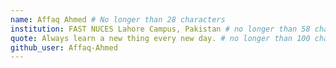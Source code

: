 ```yaml
---
name: Affaq Ahmed # No longer than 28 characters
institution: FAST NUCES Lahore Campus, Pakistan # no longer than 58 characters
quote: Always learn a new thing every new day. # no longer than 100 characters, avoid using quotes(") to guarantee the format remains the same.
github_user: Affaq-Ahmed
---
```

